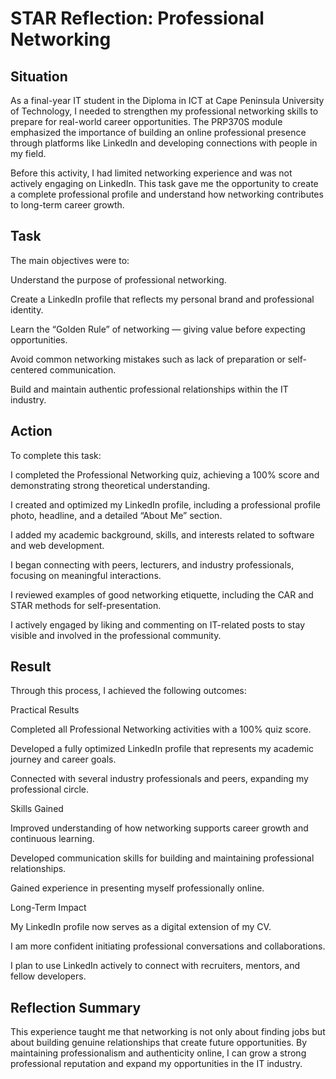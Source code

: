 # STAR Reflection: Professional Networking
## Situation

As a final-year IT student in the Diploma in ICT at Cape Peninsula University of Technology, I needed to strengthen my professional networking skills to prepare for real-world career opportunities. The PRP370S module emphasized the importance of building an online professional presence through platforms like LinkedIn and developing connections with people in my field.

Before this activity, I had limited networking experience and was not actively engaging on LinkedIn. This task gave me the opportunity to create a complete professional profile and understand how networking contributes to long-term career growth.

## Task

The main objectives were to:

Understand the purpose of professional networking.

Create a LinkedIn profile that reflects my personal brand and professional identity.

Learn the “Golden Rule” of networking — giving value before expecting opportunities.

Avoid common networking mistakes such as lack of preparation or self-centered communication.

Build and maintain authentic professional relationships within the IT industry.

## Action

To complete this task:

I completed the Professional Networking quiz, achieving a 100% score and demonstrating strong theoretical understanding.

I created and optimized my LinkedIn profile, including a professional profile photo, headline, and a detailed “About Me” section.

I added my academic background, skills, and interests related to software and web development.

I began connecting with peers, lecturers, and industry professionals, focusing on meaningful interactions.

I reviewed examples of good networking etiquette, including the CAR and STAR methods for self-presentation.

I actively engaged by liking and commenting on IT-related posts to stay visible and involved in the professional community.

## Result

Through this process, I achieved the following outcomes:

Practical Results

Completed all Professional Networking activities with a 100% quiz score.

Developed a fully optimized LinkedIn profile that represents my academic journey and career goals.

Connected with several industry professionals and peers, expanding my professional circle.

Skills Gained

Improved understanding of how networking supports career growth and continuous learning.

Developed communication skills for building and maintaining professional relationships.

Gained experience in presenting myself professionally online.

Long-Term Impact

My LinkedIn profile now serves as a digital extension of my CV.

I am more confident initiating professional conversations and collaborations.

I plan to use LinkedIn actively to connect with recruiters, mentors, and fellow developers.

 ## Reflection Summary

This experience taught me that networking is not only about finding jobs but about building genuine relationships that create future opportunities. By maintaining professionalism and authenticity online, I can grow a strong professional reputation and expand my opportunities in the IT industry.
